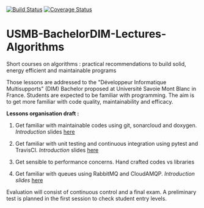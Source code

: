 [![Build Status](https://travis-ci.org/WestFR/USMB-BachelorDIM-Lectures-Algorithms.svg?branch=master)](https://travis-ci.org/WestFR/USMB-BachelorDIM-Lectures-Algorithms)  [![Coverage Status](https://coveralls.io/repos/github/WestFR/USMB-BachelorDIM-Lectures-Algorithms/badge.svg?branch=master)](https://coveralls.io/github/WestFR/USMB-BachelorDIM-Lectures-Algorithms?branch=master)

# USMB-BachelorDIM-Lectures-Algorithms
Short courses on algorithms : practical recommendations to build solid, energy efficient and maintainable programs

Those lessons are addressed to the "Développeur Informatique Multisupports" (DIM) Bachelor proposed at Université Savoie Mont Blanc in France.
Students are expected to be familiar with programming. The aim is to get more familiar with code quality, maintainability and efficacy.

**Lessons organisation draft :**

1. Get familiar with maintainable codes using git, sonarcloud and doxygen. *Introduction* slides [here](https://docs.google.com/presentation/d/1xXrdokfxOUP-3b1fEPRfieUhOEez7FJeUtauMpjV4bk/edit?usp=sharing)

2. Get familiar with unit testing and continuous integration using pytest and TravisCI. *Introduction* slides [here](https://docs.google.com/presentation/d/1wb93gyr6JuIDfeDvqTkMBxoLulL_yOXDeYp9qR5EaFI/edit?usp=sharing)

3. Get sensible to performance concerns. Hand crafted codes vs libraries

4. Get familiar with queues using RabbitMQ and CloudAMQP. *Introduction slides* [here](https://docs.google.com/presentation/d/1e-KtztT1KN91ynFhzSfDrdF8qvuYPadKe04ifyxtvrg/edit?usp=sharing)

Evaluation will consist of continuous control and a final exam. A preliminary test is planned in the first session to check student entry levels.